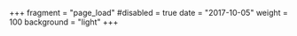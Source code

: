 +++
fragment = "page_load"
#disabled = true
date = "2017-10-05"
weight = 100
background = "light"
+++
